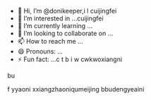 - 👋 Hi, I’m @donikeeper,i l cuijingfei
- 👀 I’m interested in ...cuijingfei
- 🌱 I’m currently learning ...
- 💞️ I’m looking to collaborate on ...
- 📫 How to reach me ...
- 😄 Pronouns: ...
- ⚡ Fun fact: ...c t b
i w cwkwoxiangni
<!---eeverything smaller than you
donikeeper/donikeeper is a ✨ special ✨ repository because its `README.md` (this file) appears on your GitHub profile.phuiyipianqian
You can click the Preview link to take a look at your changes.
--->bu
f
yyaoni
xxiangzhaoniqumeijing
bbudengyeaini
